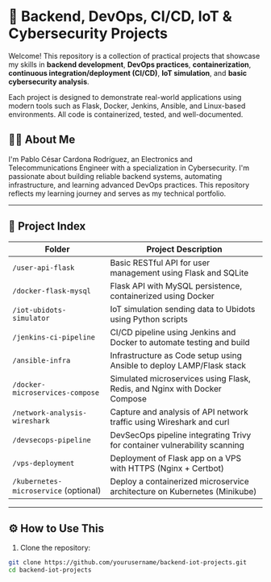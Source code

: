 # 🚀 Backend, DevOps, CI/CD, IoT & Cybersecurity Projects

Welcome! This repository is a collection of practical projects that showcase my skills in **backend development**, **DevOps practices**, **containerization**, **continuous integration/deployment (CI/CD)**, **IoT simulation**, and **basic cybersecurity analysis**.  

Each project is designed to demonstrate real-world applications using modern tools such as Flask, Docker, Jenkins, Ansible, and Linux-based environments. All code is containerized, tested, and well-documented.

## 👨‍💻 About Me

I'm Pablo César Cardona Rodríguez, an Electronics and Telecommunications Engineer with a specialization in Cybersecurity. I'm passionate about building reliable backend systems, automating infrastructure, and learning advanced DevOps practices. This repository reflects my learning journey and serves as my technical portfolio.

---

## 📁 Project Index

| Folder                     | Project Description |
|---------------------------|---------------------|
| `/user-api-flask`         | Basic RESTful API for user management using Flask and SQLite |
| `/docker-flask-mysql`     | Flask API with MySQL persistence, containerized using Docker |
| `/iot-ubidots-simulator`  | IoT simulation sending data to Ubidots using Python scripts |
| `/jenkins-ci-pipeline`    | CI/CD pipeline using Jenkins and Docker to automate testing and build |
| `/ansible-infra`          | Infrastructure as Code setup using Ansible to deploy LAMP/Flask stack |
| `/docker-microservices-compose` | Simulated microservices using Flask, Redis, and Nginx with Docker Compose |
| `/network-analysis-wireshark` | Capture and analysis of API network traffic using Wireshark and curl |
| `/devsecops-pipeline`     | DevSecOps pipeline integrating Trivy for container vulnerability scanning |
| `/vps-deployment`         | Deployment of Flask app on a VPS with HTTPS (Nginx + Certbot) |
| `/kubernetes-microservice` (optional) | Deploy a containerized microservice architecture on Kubernetes (Minikube) |

---

## ⚙️ How to Use This 

1. Clone the repository:
```bash
git clone https://github.com/yourusername/backend-iot-projects.git
cd backend-iot-projects
